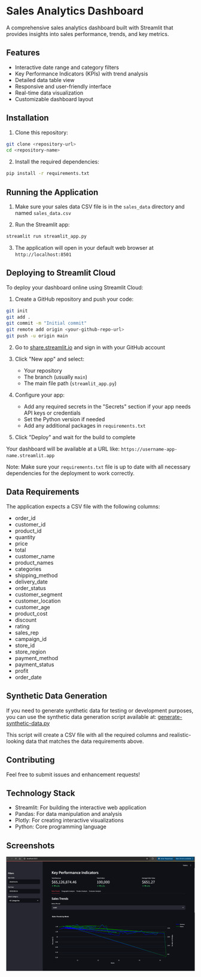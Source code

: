 # Sales Analytics Dashboard

A comprehensive sales analytics dashboard built with Streamlit that provides insights into sales performance, trends, and key metrics.

## Features

- Interactive date range and category filters
- Key Performance Indicators (KPIs) with trend analysis
- Detailed data table view
- Responsive and user-friendly interface
- Real-time data visualization
- Customizable dashboard layout

## Installation

1. Clone this repository:
```bash
git clone <repository-url>
cd <repository-name>
```

2. Install the required dependencies:
```bash
pip install -r requirements.txt
```

## Running the Application

1. Make sure your sales data CSV file is in the `sales_data` directory and named `sales_data.csv`

2. Run the Streamlit app:
```bash
streamlit run streamlit_app.py
```

3. The application will open in your default web browser at `http://localhost:8501`

## Deploying to Streamlit Cloud

To deploy your dashboard online using Streamlit Cloud:

1. Create a GitHub repository and push your code:
```bash
git init
git add .
git commit -m "Initial commit"
git remote add origin <your-github-repo-url>
git push -u origin main
```

2. Go to [share.streamlit.io](https://share.streamlit.io/) and sign in with your GitHub account

3. Click "New app" and select:
   - Your repository
   - The branch (usually `main`)
   - The main file path (`streamlit_app.py`)

4. Configure your app:
   - Add any required secrets in the "Secrets" section if your app needs API keys or credentials
   - Set the Python version if needed
   - Add any additional packages in `requirements.txt`

5. Click "Deploy" and wait for the build to complete

Your dashboard will be available at a URL like: `https://username-app-name.streamlit.app`

Note: Make sure your `requirements.txt` file is up to date with all necessary dependencies for the deployment to work correctly.

## Data Requirements

The application expects a CSV file with the following columns:
- order_id
- customer_id
- product_id
- quantity
- price
- total
- customer_name
- product_names
- categories
- shipping_method
- delivery_date
- order_status
- customer_segment
- customer_location
- customer_age
- product_cost
- discount
- rating
- sales_rep
- campaign_id
- store_id
- store_region
- payment_method
- payment_status
- profit
- order_date

## Synthetic Data Generation

If you need to generate synthetic data for testing or development purposes, you can use the synthetic data generation script available at:
[generate-synthetic-data.py](https://github.com/vuhung16au/ACU/blob/main/DataScience/dashboard-with-gradio/generate-synthetic-data.py)

This script will create a CSV file with all the required columns and realistic-looking data that matches the data requirements above.

## Contributing

Feel free to submit issues and enhancement requests!

## Technology Stack

- Streamlit: For building the interactive web application
- Pandas: For data manipulation and analysis
- Plotly: For creating interactive visualizations
- Python: Core programming language

## Screenshots

![streamlit-dashboard](./images/streamlit-dashboard.png)